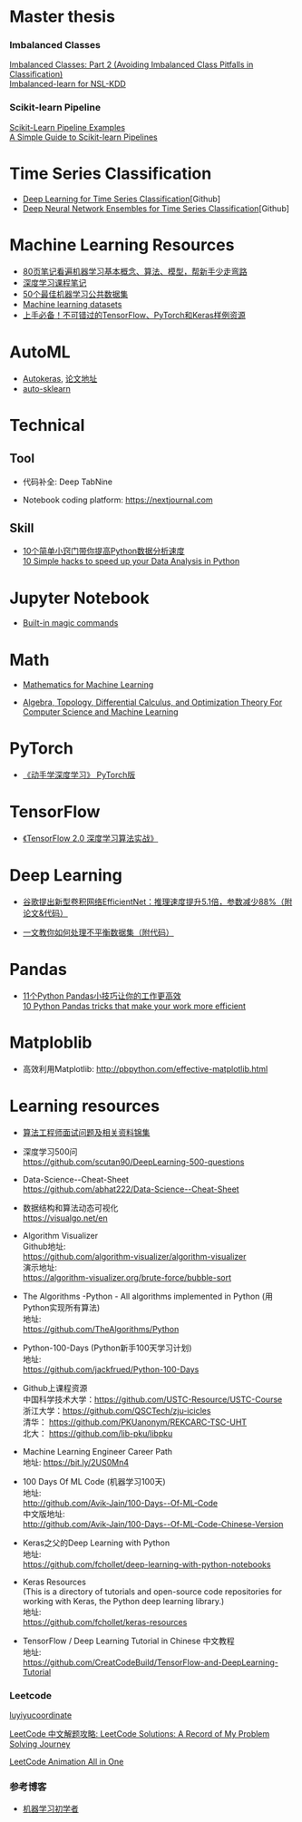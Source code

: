 # Master thesis

### Imbalanced Classes
[Imbalanced Classes: Part 2 (Avoiding Imbalanced Class Pitfalls in Classification)](https://towardsdatascience.com/imbalanced-class-sizes-and-classification-models-a-cautionary-tale-part-2-cf371500d1b3)   
[Imbalanced-learn for NSL-KDD](https://www.jianshu.com/p/01080d7732f5)   

### Scikit-learn Pipeline
[Scikit-Learn Pipeline Examples](http://queirozf.com/entries/scikit-learn-pipeline-examples)   
[A Simple Guide to Scikit-learn Pipelines](https://medium.com/vickdata/a-simple-guide-to-scikit-learn-pipelines-4ac0d974bdcf)   



 
       
# Time Series Classification

* [Deep Learning for Time Series Classification](https://github.com/hfawaz/dl-4-tsc)[Github]    
* [Deep Neural Network Ensembles for Time Series Classification](https://github.com/hfawaz/ijcnn19ensemble)[Github]       


# Machine Learning Resources

* [80页笔记看遍机器学习基本概念、算法、模型，帮新手少走弯路](https://createmomo.github.io/2018/01/23/Super-Machine-Learning-Revision-Notes/#tableofcontents)   
* [深度学习课程笔记](https://bit.ly/2Z8lJgJ)  
* [50个最佳机器学习公共数据集](https://bit.ly/2L36T1c)  
* [Machine learning datasets](https://www.datasetlist.com/)  
* [上手必备！不可错过的TensorFlow、PyTorch和Keras样例资源](https://bit.ly/2ZjI2v7)

# AutoML

* [Autokeras](https://autokeras.com/), [论文地址](https://arxiv.org/abs/1806.10282)
* [auto-sklearn](https://automl.github.io/auto-sklearn/master/)  

# Technical 

## Tool  
 
* 代码补全: Deep TabNine  
  
* Notebook coding platform: https://nextjournal.com  


## Skill  
* [10个简单小窍门带你提高Python数据分析速度](https://mp.weixin.qq.com/s?src=11&timestamp=1565390778&ver=1781&signature=VmsRscczXZdIKsAJ8rRoTFQOBLq7Kb9Vso*3qGYICTkw7o36yjbEL6vPVGynHBsfmS9Wg8ZkmWhJOfgqc*mLCmYzJd3s83NRef8nHoX7BR7Ewfj0MthHQv2GyA*9qRep&new=1)  
[10 Simple hacks to speed up your Data Analysis in Python](https://towardsdatascience.com/10-simple-hacks-to-speed-up-your-data-analysis-in-python-ec18c6396e6b)  


# Jupyter Notebook

* [Built-in magic commands](https://ipython.readthedocs.io/en/stable/interactive/magics.html)  

# Math

* [Mathematics for Machine Learning](https://github.com/mml-book/mml-book.github.io/blob/master/book/mml-book.pdf)   

* [Algebra, Topology, Differential Calculus, and Optimization Theory For Computer Science and Machine Learning](https://www.cis.upenn.edu/~jean/math-deep.pdf)   


# PyTorch

* [《动手学深度学习》 PyTorch版](https://github.com/ShusenTang/Dive-into-DL-PyTorch)   


# TensorFlow

* [《TensorFlow 2.0 深度学习算法实战》](https://github.com/dragen1860/Deep-Learning-with-TensorFlow-book)  


# Deep Learning  

* [谷歌提出新型卷积网络EfficientNet：推理速度提升5.1倍，参数减少88%（附论文&代码）](https://mp.weixin.qq.com/s?src=11&timestamp=1560412460&ver=1665&signature=*l1lF*ooRCbm3TcA3gVFOqW*deMk*LhoR1B9FU4UhU8x6FBh21vIYjgtXcIDP7ykJxRRI1HBvC0tMI4f1JeV7OEkGzahsghSXHK2XLVXJAWaByb28NhW1hWPFjniLq*m&new=1)  

* [一文教你如何处理不平衡数据集（附代码）](https://mp.weixin.qq.com/s?src=11&timestamp=1560412680&ver=1665&signature=*l1lF*ooRCbm3TcA3gVFOqW*deMk*LhoR1B9FU4UhU8L4SIeXMxCmQdqfeiyhsUNZtMlO1c-V**KKfsC8dRNM2eIZa8eZ7w4Ts8fLsmMsRh1-*3*fT89H8DSxA36mmJJ&new=1)  


# Pandas

* [11个Python Pandas小技巧让你的工作更高效](https://bit.ly/2I8mVX2)  
[10 Python Pandas tricks that make your work more efficient](https://towardsdatascience.com/10-python-pandas-tricks-that-make-your-work-more-efficient-2e8e483808ba)  


# Matploblib

* 高效利用Matplotlib: http://pbpython.com/effective-matplotlib.html  

# Learning resources

* [算法工程师面试问题及相关资料锦集](https://github.com/lcylmhlcy/Awesome-algorithm-interview)   

* 深度学习500问  
https://github.com/scutan90/DeepLearning-500-questions


* Data-Science--Cheat-Sheet  
https://github.com/abhat222/Data-Science--Cheat-Sheet  


* 数据结构和算法动态可视化  
https://visualgo.net/en  


* Algorithm Visualizer  
Github地址:  
https://github.com/algorithm-visualizer/algorithm-visualizer  
演示地址:  
https://algorithm-visualizer.org/brute-force/bubble-sort  


* The Algorithms -Python - All algorithms implemented in Python (用Python实现所有算法)  
地址:  
https://github.com/TheAlgorithms/Python  


* Python-100-Days (Python新手100天学习计划)  
地址:  
https://github.com/jackfrued/Python-100-Days  


* Github上课程资源   
中国科学技术大学：https://github.com/USTC-Resource/USTC-Course   
浙江大学：https://github.com/QSCTech/zju-icicles   
清华： https://github.com/PKUanonym/REKCARC-TSC-UHT     
北大： https://github.com/lib-pku/libpku   


* Machine Learning Engineer Career Path   
地址: https://bit.ly/2US0Mn4   


* 100 Days Of ML Code (机器学习100天)    
地址:    
http://github.com/Avik-Jain/100-Days--Of-ML-Code    
中文版地址:    
http://github.com/Avik-Jain/100-Days--Of-ML-Code-Chinese-Version    


* Keras之父的Deep Learning with Python   
地址:     
https://github.com/fchollet/deep-learning-with-python-notebooks       


* Keras Resources     
(This is a directory of tutorials and open-source code repositories for working with Keras, the Python deep learning library.)      
地址:     
https://github.com/fchollet/keras-resources     


* TensorFlow / Deep Learning Tutorial in Chinese 中文教程</br>
地址: </br>
https://github.com/CreatCodeBuild/TensorFlow-and-DeepLearning-Tutorial

### Leetcode
[luyiyucoordinate](https://github.com/luliyucoordinate/Leetcode)  

[LeetCode 中文解题攻略: LeetCode Solutions: A Record of My Problem Solving Journey](https://github.com/azl397985856/leetcode)  

[LeetCode Animation All in One](https://github.com/MisterBooo/LeetCodeAnimation)  

### 参考博客

* [机器学习初学者](https://github.com/fengdu78/machine_learning_beginner)


